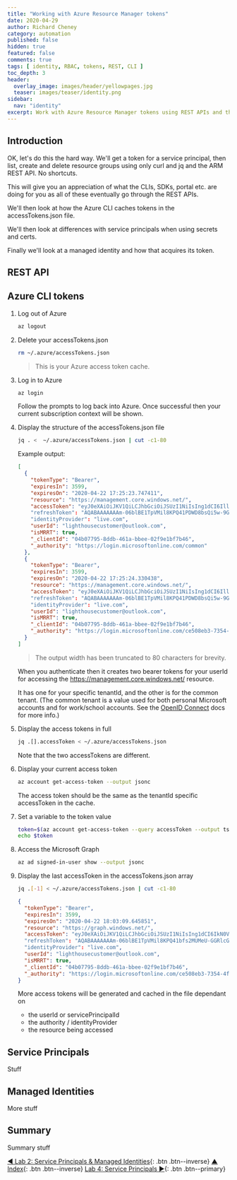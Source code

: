 ```yaml
---
title: "Working with Azure Resource Manager tokens"
date: 2020-04-29
author: Richard Cheney
category: automation
published: false
hidden: true
featured: false
comments: true
tags: [ identity, RBAC, tokens, REST, CLI ]
toc_depth: 3
header:
  overlay_image: images/header/yellowpages.jpg
  teaser: images/teaser/identity.png
sidebar:
  nav: "identity"
excerpt: Work with Azure Resource Manager tokens using REST APIs and the curl utility, before moving on to the CLI. Then see how it varies with service principals and managed identities.
---
```


## Introduction

OK, let's do this the hard way. We'll get a token for a service principal, then list, create and delete resource groups using only curl and jq and the ARM REST API. No shortcuts.

This will give you an appreciation of what the CLIs, SDKs, portal etc. are doing for you as all of these eventually go through the REST APIs.

We'll then look at how the Azure CLI caches tokens in the accessTokens.json file.

We'll then look at differences with service principals when using secrets and certs.

Finally we'll look at a managed identity and how that acquires its token.

## REST API



## Azure CLI tokens

1. Log out of Azure

    ```bash
    az logout
    ```

1. Delete your accessTokens.json

    ```bash
    rm ~/.azure/accessTokens.json
    ```

    > This is your Azure access token cache.

1. Log in to Azure

    ```bash
    az login
    ```

    Follow the prompts to log back into Azure. Once successful then your current subscription context will be shown.

1. Display the structure of the accessTokens.json file

    ```bash
    jq . <  ~/.azure/accessTokens.json | cut -c1-80
    ```

    Example output:

    ```json
    [
      {
        "tokenType": "Bearer",
        "expiresIn": 3599,
        "expiresOn": "2020-04-22 17:25:23.747411",
        "resource": "https://management.core.windows.net/",
        "accessToken": "eyJ0eXAiOiJKV1QiLCJhbGciOiJSUzI1NiIsIng1dCI6IllNRUxIVDBndmIw"
        "refreshToken": "AQABAAAAAAAm-06blBE1TpVMil8KPQ41PDWD8bsQi5w-9GfV_pGrAkzHvZb"
        "identityProvider": "live.com",
        "userId": "lighthousecustomer@outlook.com",
        "isMRRT": true,
        "_clientId": "04b07795-8ddb-461a-bbee-02f9e1bf7b46",
        "_authority": "https://login.microsoftonline.com/common"
      },
      {
        "tokenType": "Bearer",
        "expiresIn": 3599,
        "expiresOn": "2020-04-22 17:25:24.330438",
        "resource": "https://management.core.windows.net/",
        "accessToken": "eyJ0eXAiOiJKV1QiLCJhbGciOiJSUzI1NiIsIng1dCI6IllNRUxIVDBndmIw"
        "refreshToken": "AQABAAAAAAAm-06blBE1TpVMil8KPQ41PDWD8bsQi5w-9GfV_pGrAkzHvZb"
        "identityProvider": "live.com",
        "userId": "lighthousecustomer@outlook.com",
        "isMRRT": true,
        "_clientId": "04b07795-8ddb-461a-bbee-02f9e1bf7b46",
        "_authority": "https://login.microsoftonline.com/ce508eb3-7354-4fb6-9101-03b"
      }
    ]
    ```

    > The output width has been truncated to 80 characters for brevity.

    When you authenticate then it creates two bearer tokens for your userId for accessing the <https://management.core.windows.net/> resource.

    It has one for your specific tenantId, and the other is for the common tenant. (The common tenant is a value used for both personal Microsoft accounts and for work/school accounts. See the [OpenID Connect](https://docs.microsoft.com/azure/active-directory/develop/v2-protocols-oidc) docs for more info.)

1. Display the access tokens in full

    ```bash
    jq .[].accessToken < ~/.azure/accessTokens.json
    ```

    Note that the two accessTokens are different.

1. Display your current access token

    ```bash
    az account get-access-token --output jsonc
    ```

    The access token should be the same as the tenantId specific accessToken in the cache.

1. Set a variable to the token value

    ```bash
    token=$(az account get-access-token --query accessToken --output tsv)
    echo $token
    ```

1. Access the Microsoft Graph

    ```bash
    az ad signed-in-user show --output jsonc
    ```

1. Display the last accessToken in the accessTokens.json array

    ```bash
    jq .[-1] < ~/.azure/accessTokens.json | cut -c1-80
    ```

    ```json
    {
      "tokenType": "Bearer",
      "expiresIn": 3599,
      "expiresOn": "2020-04-22 18:03:09.645851",
      "resource": "https://graph.windows.net/",
      "accessToken": "eyJ0eXAiOiJKV1QiLCJhbGciOiJSUzI1NiIsIng1dCI6IkN0VHVoTUptRDVN"
      "refreshToken": "AQABAAAAAAAm-06blBE1TpVMil8KPQ41bfs2MUMeU-GGRlcG0ZvR9VQ1-OL"
      "identityProvider": "live.com",
      "userId": "lighthousecustomer@outlook.com",
      "isMRRT": true,
      "_clientId": "04b07795-8ddb-461a-bbee-02f9e1bf7b46",
      "_authority": "https://login.microsoftonline.com/ce508eb3-7354-4fb6-9101-03b"
    }
    ```

    More access tokens will be generated and cached in the file dependant on

    * the userId or servicePrincipalId
    * the authority / identityProvider
    * the resource being accessed

## Service Principals

Stuff

## Managed Identities

More stuff

## Summary

Summary stuff

<CHANGE ME>

[◄ Lab 2: Service Principals & Managed Identities](../lab2){: .btn .btn--inverse} [▲ Index](../#labs){: .btn .btn--inverse} [Lab 4: Service Principals ►](../lab4){: .btn .btn--primary}
